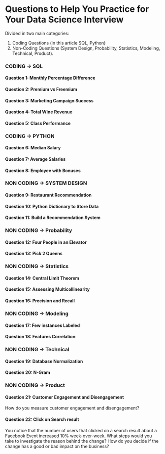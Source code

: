 # Questions to Help You Practice for Your Data Science Interview

Divided in two main categories:
1. Coding Questions (in this article SQL, Python)
2. Non-Coding Questions (System Design, Probability, Statistics, Modeling, Technical, Product).

### CODING -> SQL
#### Question 1: Monthly Percentage Difference


#### Question 2: Premium vs Freemium


#### Question 3: Marketing Campaign Success


#### Question 4: Total Wine Revenue


#### Question 5: Class Performance


### CODING -> PYTHON
#### Question 6: Median Salary


#### Question 7: Average Salaries


#### Question 8: Employee with Bonuses


### NON CODING -> SYSTEM DESIGN
#### Question 9: Restaurant Recommendation


#### Question 10: Python Dictionary to Store Data


#### Question 11: Build a Recommendation System


### NON CODING -> Probability
#### Question 12: Four People in an Elevator



#### Question 13: Pick 2 Queens



### NON CODING -> Statistics
#### Question 14: Central Limit Theorem


#### Question 15: Assessing Multicollinearity



#### Question 16: Precision and Recall


### NON CODING -> Modeling
#### Question 17: Few instances Labeled


#### Question 18: Features Correlation

### NON CODING -> Technical
#### Question 19: Database Normalization


#### Question 20: N-Gram


### NON CODING -> Product
#### Question 21: Customer Engagement and Disengagement
How do you measure customer engagement and disengagement?

#### Question 22: Click on Search result
You notice that the number of users that clicked on a search result about a Facebook Event increased 10% week-over-week. What steps would you take to investigate the reason behind the change? How do you decide if the change has a good or bad impact on the business?




